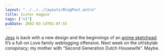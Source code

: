 ```yaml
---
layout: "../../../layouts/BlogPost.astro"
title: Sister magpie
tags: ["v1"]
pubDate: 2002-03-14T01:07:55
---
```


[Jess][1] is back with a new design and the beginnings of an [anime sketchpad][2]. It&#8217;s a full-on Love family weblogging offensive. Next week on the oh!skylab conspiracy; my mother with &#8220;Second Generation Dutch Housewife&#8221;. Maybe.

[1]: http://artgeek.net/
[2]: http://artgeek.net/sketchpad.html
